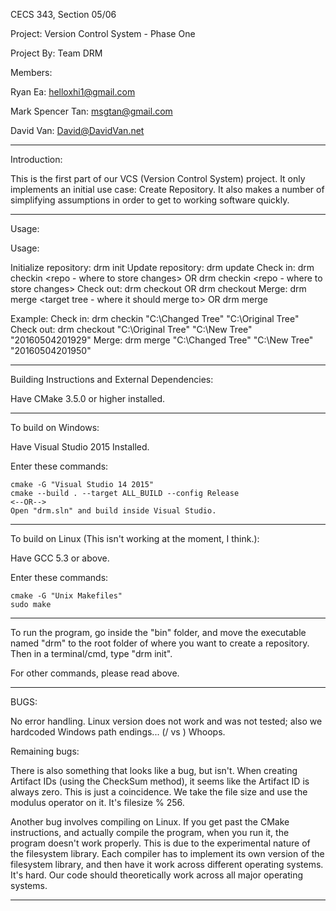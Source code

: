 CECS 343, Section 05/06

Project: Version Control System - Phase One

Project By: Team DRM

Members:

Ryan Ea: helloxhi1@gmail.com

Mark Spencer Tan: msgtan@gmail.com

David Van: David@DavidVan.net

--------------------------------------------------------------------------------

Introduction:

This is the first part of our VCS (Version Control System) project. It only
implements an initial use case: Create Repository. It also makes a number of
simplifying assumptions in order to get to working software quickly.

--------------------------------------------------------------------------------

Usage:

Usage:

Initialize repository: drm init
Update repository: drm update
Check in: drm checkin <updated tree> <repo - where to store changes>
OR
drm checkin <repo - where to store changes>
Check out: drm checkout <project tree> <where to store the copy of the tree> <version>
OR
drm checkout <where to store the copy of the tree> <version>
Merge: drm merge <updated tree> <target tree - where it should merge to> <version>
OR
drm merge <updated tree> <version>

Example:
Check in: drm checkin "C:\Changed Tree" "C:\Original Tree"
Check out: drm checkout "C:\Original Tree" "C:\New Tree" "20160504201929"
Merge: drm merge "C:\Changed Tree" "C:\New Tree" "20160504201950"

--------------------------------------------------------------------------------

Building Instructions and External Dependencies:

Have CMake 3.5.0 or higher installed.

--------------------------------------------------------------------------------

To build on Windows:

Have Visual Studio 2015 Installed.

Enter these commands:

```
cmake -G "Visual Studio 14 2015"
cmake --build . --target ALL_BUILD --config Release
<--OR-->
Open "drm.sln" and build inside Visual Studio.
```

--------------------------------------------------------------------------------

To build on Linux (This isn't working at the moment, I think.):

Have GCC 5.3 or above.

Enter these commands:

```
cmake -G "Unix Makefiles"
sudo make
```

--------------------------------------------------------------------------------

To run the program, go inside the "bin" folder, and move the executable named
"drm" to the root folder of where you want to create a repository. Then in a
terminal/cmd, type "drm init".

For other commands, please read above.

--------------------------------------------------------------------------------

BUGS:

No error handling.
Linux version does not work and was not tested; also we hardcoded Windows path
endings... (/ vs \) Whoops.

Remaining bugs:

There is also something that looks like a bug, but isn't. When creating Artifact
IDs (using the CheckSum method), it seems like the Artifact ID is always zero.
This is just a coincidence. We take the file size and use the modulus operator
on it. It's filesize % 256.

Another bug involves compiling on Linux. If you get past the CMake instructions,
and actually compile the program, when you run it, the program doesn't work
properly. This is due to the experimental nature of the filesystem library.
Each compiler has to implement its own version of the filesystem library, and
then have it work across different operating systems. It's hard. Our code should
theoretically work across all major operating systems.

--------------------------------------------------------------------------------
